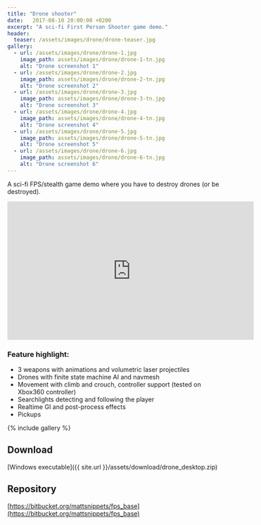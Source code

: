 ```yaml
---
title: "Drone shooter"
date:   2017-08-10 20:00:00 +0200
excerpt: "A sci-fi First Person Shooter game demo."
header:
  teaser: /assets/images/drone/drone-teaser.jpg
gallery:
  - url: /assets/images/drone/drone-1.jpg
    image_path: assets/images/drone/drone-1-tn.jpg
    alt: "Drone screenshot 1"
  - url: /assets/images/drone/drone-2.jpg
    image_path: assets/images/drone/drone-2-tn.jpg
    alt: "Drone screenshot 2"
  - url: /assets/images/drone/drone-3.jpg
    image_path: assets/images/drone/drone-3-tn.jpg
    alt: "Drone screenshot 3"
  - url: /assets/images/drone/drone-4.jpg
    image_path: assets/images/drone/drone-4-tn.jpg
    alt: "Drone screenshot 4"
  - url: /assets/images/drone/drone-5.jpg
    image_path: assets/images/drone/drone-5-tn.jpg
    alt: "Drone screenshot 5"
  - url: /assets/images/drone/drone-6.jpg
    image_path: assets/images/drone/drone-6-tn.jpg
    alt: "Drone screenshot 6"
---
```


A sci-fi FPS/stealth game demo where you have to destroy drones (or be destroyed).   

<iframe width="560" height="315" src="https://www.youtube-nocookie.com/embed/7jlped-vVbE?rel=0" frameborder="0" allow="autoplay; encrypted-media" allowfullscreen></iframe>

### Feature highlight:
- 3 weapons with animations and volumetric laser projectiles
- Drones with finite state machine AI and navmesh
- Movement with climb and crouch, controller support (tested on Xbox360 controller)
- Searchlights detecting and following the player
- Realtime GI and post-process effects
- Pickups

{% include gallery %}

## Download
[Windows executable]({{ site.url }}/assets/download/drone_desktop.zip)  

## Repository
[https://bitbucket.org/mattsnippets/fps_base](https://bitbucket.org/mattsnippets/fps_base)  